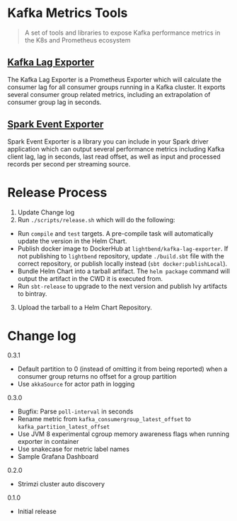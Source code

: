 # Kafka Metrics Tools

> A set of tools and libraries to expose Kafka performance metrics in the K8s and Prometheus ecosystem

## [Kafka Lag Exporter](./kafka-lag-exporter/README.md)

The Kafka Lag Exporter is a Prometheus Exporter which will calculate the consumer lag for all consumer groups running
in a Kafka cluster.  It exports several consumer group related metrics, including an extrapolation of consumer group
lag in seconds. 

## [Spark Event Exporter](./spark-event-exporter/README.md)

Spark Event Exporter is a library you can include in your Spark driver application which can output several performance
metrics including Kafka client lag, lag in seconds, last read offset, as well as input and processed records per 
second per streaming source.

# Release Process

1. Update Change log
2. Run `./scripts/release.sh` which will do the following:
  * Run `compile` and `test` targets.  A pre-compile task will automatically update the version in the Helm Chart.
  * Publish docker image to DockerHub at `lightbend/kafka-lag-exporter`.  If not publishing to `lightbend` repository, 
     update `./build.sbt` file with the correct repository, or publish locally instead (`sbt docker:publishLocal`).
  * Bundle Helm Chart into a tarball artifact.  The `helm package` command will output the artifact in the CWD it is 
     executed from.
  * Run `sbt-release` to upgrade to the next version and publish Ivy artifacts to bintray.
3. Upload the tarball to a Helm Chart Repository.

# Change log

0.3.1

* Default partition to 0 (instead of omitting it from being reported) when a consumer group returns no offset for a 
group partition
* Use `akkaSource` for actor path in logging

0.3.0

* Bugfix: Parse `poll-interval` in seconds
* Rename metric from `kafka_consumergroup_latest_offset` to `kafka_partition_latest_offset`
* Use JVM 8 experimental cgroup memory awareness flags when running exporter in container
* Use snakecase for metric label names
* Sample Grafana Dashboard

0.2.0

* Strimzi cluster auto discovery

0.1.0

* Initial release



